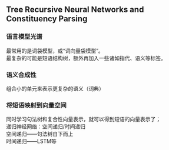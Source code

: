 ## Tree Recursive Neural Networks and Constituency Parsing

### 语言模型光谱

最常用的是词袋模型，或“词向量袋模型”。  
最复杂的可能是短语结构树，额外再加入一些诸如指代、语义等标签。  

### 语义合成性

组合小的单元来表示更复杂的语义（词典）

### 将短语映射到向量空间

同时学习句法树和复合性向量表示，就可以得到短语的向量表示了；  
递归神经网络：空间递归/时间递归  
空间递归——句法树自下而上  
时间递归——LSTM等  
